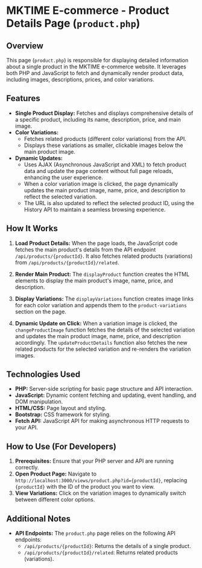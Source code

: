 # MKTIME E-commerce - Product Details Page (`product.php`)

## Overview

This page (`product.php`) is responsible for displaying detailed information about a single product in the MKTIME e-commerce website. It leverages both PHP and JavaScript to fetch and dynamically render product data, including images, descriptions, prices, and color variations.

## Features

- **Single Product Display:** Fetches and displays comprehensive details of a specific product, including its name, description, price, and main image.
- **Color Variations:** 
    - Fetches related products (different color variations) from the API.
    - Displays these variations as smaller, clickable images below the main product image.
- **Dynamic Updates:** 
    - Uses AJAX (Asynchronous JavaScript and XML) to fetch product data and update the page content without full page reloads, enhancing the user experience.
    - When a color variation image is clicked, the page dynamically updates the main product image, name, price, and description to reflect the selected variation.
    - The URL is also updated to reflect the selected product ID, using the History API to maintain a seamless browsing experience.

## How It Works

1. **Load Product Details:** When the page loads, the JavaScript code fetches the main product's details from the API endpoint `/api/products/{productId}`. It also fetches related products (variations) from `/api/products/{productId}/related`.

2. **Render Main Product:**  The `displayProduct` function creates the HTML elements to display the main product's image, name, price, and description.

3. **Display Variations:** The `displayVariations` function creates image links for each color variation and appends them to the `product-variations` section on the page.

4. **Dynamic Update on Click:** When a variation image is clicked, the `changeProductImage` function fetches the details of the selected variation and updates the main product image, name, price, and description accordingly. The `updateProductDetails` function also fetches the new related products for the selected variation and re-renders the variation images.


## Technologies Used

- **PHP:** Server-side scripting for basic page structure and API interaction.
- **JavaScript:** Dynamic content fetching and updating, event handling, and DOM manipulation.
- **HTML/CSS:** Page layout and styling.
- **Bootstrap:**  CSS framework for styling.
- **Fetch API:** JavaScript API for making asynchronous HTTP requests to your API.

## How to Use (For Developers)

1. **Prerequisites:** Ensure that your PHP server and API are running correctly.
2. **Open Product Page:** Navigate to `http://localhost:3000/views/product.php?id={productId}`, replacing `{productId}` with the ID of the product you want to view.
3. **View Variations:** Click on the variation images to dynamically switch between different color options.

## Additional Notes

- **API Endpoints:**  The `product.php` page relies on the following API endpoints:
    - `/api/products/{productId}`: Returns the details of a single product.
    - `/api/products/{productId}/related`: Returns related products (variations).
